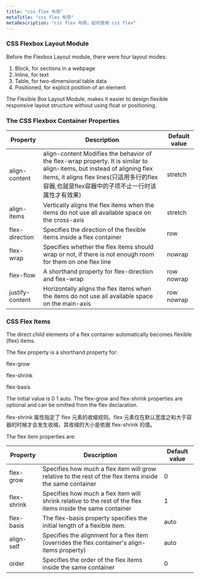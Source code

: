 ```yaml
---
title: "css flex 布局"
metaTitle: "css flex 布局"
metaDescription: "css flex 布局，如何使用 css flex"
---
```



### CSS Flexbox Layout Module
Before the Flexbox Layout module, there were four layout modes:

1. Block, for sections in a webpage
1. Inline, for text
1. Table, for two-dimensional table data
1. Positioned, for explicit position of an element

The Flexible Box Layout Module, makes it easier to design flexible responsive layout structure without using float or positioning.


### The CSS Flexbox Container Properties

Property |	Description| Default value
------------ | ------------- | -------------
align-content | align-content	Modifies the behavior of the flex-wrap property. It is similar to align-items, but instead of aligning flex items, it aligns flex lines(只适用多行的flex容器,也就是flex容器中的子项不止一行时该属性才有效果) | stretch
align-items | Vertically aligns the flex items when the items do not use all available space on the cross-axis | stretch
flex-direction | Specifies the direction of the flexible items inside a flex container | row
flex-wrap | Specifies whether the flex items should wrap or not, if there is not enough room for them on one flex line | nowrap
flex-flow | A shorthand property for flex-direction and flex-wrap | row nowrap
justify-content | Horizontally aligns the flex items when the items do not use all available space on the main-axis | row nowrap



### CSS Flex Items
The direct child elements of a flex container automatically becomes flexible (flex) items.




The flex property is a shorthand property for: 

flex-grow 

flex-shrink 

flex-basis 

The initial value is 0 1 auto. The flex-grow and flex-shrink properties are optional and can be omitted from the flex declaration.


flex-shrink 属性指定了 flex 元素的收缩规则。flex 元素仅在默认宽度之和大于容器的时候才会发生收缩，其收缩的大小是依据 flex-shrink 的值。



The flex item properties are: 

Property |	Description| Default value
------------ | ------------- | ------------- 
flex-grow | Specifies how much a flex item will grow relative to the rest of the flex items inside the same container | 0
flex-shrink | Specifies how much a flex item will shrink relative to the rest of the flex items inside the same container | 1
flex-basis | The flex-basis property specifies the initial length of a flexible item. | auto
align-self | Specifies the alignment for a flex item (overrides the flex container's align-items property) | auto
order | Specifies the order of the flex items inside the same container | 0


